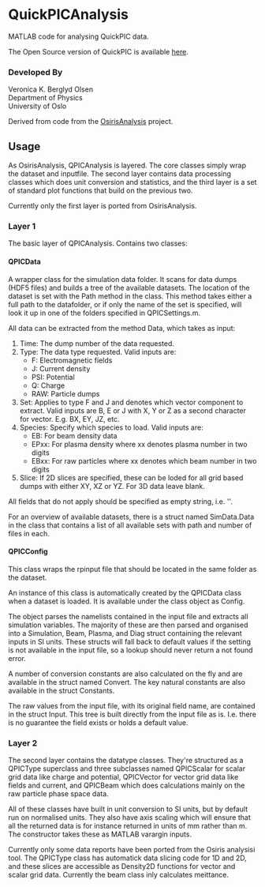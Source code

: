 # QuickPICAnalysis

MATLAB code for analysing QuickPIC data.

The Open Source version of QuickPIC is available [here](https://github.com/UCLA-Plasma-Simulation-Group/QuickPIC-OpenSource).

### Developed By

Veronica K. Berglyd Olsen<br>
Department of Physics<br>
University of Oslo

Derived from code from the [OsirisAnalysis](https://github.com/Jadzia626/OsirisAnalysis) project.

## Usage

As OsirisAnalysis, QPICAnalysis is layered. The core classes simply wrap the dataset and inputfile. The second layer contains data processing classes which does unit conversion and statistics, and the third layer is a set of standard plot functions that build on the previous two.

Currently only the first layer is ported from OsirisAnalysis.

### Layer 1

The basic layer of QPICAnalysis. Contains two classes:

#### QPICData

A wrapper class for the simulation data folder. It scans for data dumps (HDF5 files) and builds a tree of the available datasets. The location of the dataset is set with the Path method in the class. This method takes either a full path to the datafolder, or if only the name of the set is specified, will look it up in one of the folders specified in QPICSettings.m.

All data can be extracted from the method Data, which takes as input:

1. Time: The dump number of the data requested.
2. Type: The data type requested. Valid inputs are:
    * F: Electromagnetic fields
    * J: Current density
    * PSI: Potential
    * Q: Charge
    * RAW: Particle dumps
3. Set: Applies to type F and J and denotes which vector component to extract. Valid inputs are B, E or J with X, Y or Z as a second character for vector. E.g. BX, EY, JZ, etc.
4. Species: Specify which species to load. Valid inputs are:
    * EB: For beam density data
    * EPxx: For plasma density where xx denotes plasma number in two digits
    * EBxx: For raw particles where xx denotes which beam number in two digits
5. Slice: If 2D slices are specified, these can be loded for all grid based dumps with either XY, XZ or YZ. For 3D data leave blank.

All fields that do not apply should be specified as empty string, i.e. ''.

For an overview of available datasets, there is a struct named SimData.Data in the class that contains a list of all available sets with path and number of files in each.

#### QPICConfig

This class wraps the rpinput file that should be located in the same folder as the dataset.

An instance of this class is automatically created by the QPICData class when a dataset is loaded. It is available under the class object as Config.

The object parses the namelists contained in the input file and extracts all simulation variables. The majority of these are then parsed and organised into a Simulation, Beam, Plasma, and Diag struct containing the relevant inputs in SI units. These structs will fall back to default values if the setting is not available in the input file, so a lookup should never return a not found error.

A number of conversion constants are also calculated on the fly and are available in the struct named Convert. The key natural constants are also available in the struct Constants.

The raw values from the input file, with its original field name, are contained in the struct Input. This tree is built directly from the input file as is. I.e. there is no guarantee the field exists or holds a default value.

### Layer 2

The second layer contains the datatype classes. They're structured as a QPICType superclass and three subclasses named QPICScalar for scalar grid data like charge and potential, QPICVector for vector grid data like fields and current, and QPICBeam which does calculations mainly on the raw particle phase space data.

All of these classes have built in unit conversion to SI units, but by default run on normalised units. They also have axis scaling which will ensure that all the returned data is for instance returned in units of mm rather than m. The constructor takes these as MATLAB varargin inputs.

Currently only some data reports have been ported from the Osiris analysisi tool. The QPICType class has automatick data slicing code for 1D and 2D, and these slices are accessible as Density2D functions for vector and scalar grid data. Currently the beam class inly calculates meittance.
